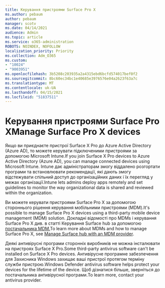 ```yaml
---
title: Керування пристроями Surface Pro X
ms.author: pebaum
author: pebaum
manager: scotv
ms.date: 04/14/2021
audience: Admin
ms.topic: article
ms.service: o365-administration
ROBOTS: NOINDEX, NOFOLLOW
localization_priority: Priority
ms.collection: Adm_O365
ms.custom:
- "10024"
- "9003951"
ms.openlocfilehash: 3b5208c203935a2a4315ebd6bcfd574017bef0f2
ms.sourcegitcommit: 8bc60ec34bc1e40685e3976576e04a2623f63a7c
ms.translationtype: MT
ms.contentlocale: uk-UA
ms.lasthandoff: 04/15/2021
ms.locfileid: "51837511"
---
```

# <a name="manage-surface-pro-x-devices"></a><span data-ttu-id="d403c-102">Керування пристроями Surface Pro X</span><span class="sxs-lookup"><span data-stu-id="d403c-102">Manage Surface Pro X devices</span></span>

<span data-ttu-id="d403c-103">Якщо ви приєднаєте пристрої Surface X Pro до Azure Active Directory (Azure AD), то можете керувати підключеними пристроями за допомогою Microsoft Intune.</span><span class="sxs-lookup"><span data-stu-id="d403c-103">If you join Surface X Pro devices to Azure Active Directory (Azure AD), you can manage connected devices using Microsoft Intune.</span></span> <span data-ttu-id="d403c-104">Intune дає адміністраторам змогу віддалено розгортати програми та встановлювати рекомендації, які дають змогу відстежувати спільний доступ до організаційних даних і їх перегляд у межах організації.</span><span class="sxs-lookup"><span data-stu-id="d403c-104">Intune lets admins deploy apps remotely and set guidelines to monitor the way organizational data is shared and reviewed within the organization.</span></span>

<span data-ttu-id="d403c-105">Ви можете керувати пристроями Surface Pro X за допомогою стороннього рішення керування мобільними пристроями (MDM).</span><span class="sxs-lookup"><span data-stu-id="d403c-105">It's possible to manage Surface Pro X devices using a third-party mobile device management (MDM) solution.</span></span> <span data-ttu-id="d403c-106">Докладні відомості про MDMs і керування Surface Pro X див. в статті Керування Surface hub за допомогою [постачальника MDM.](https://docs.microsoft.com/surface-hub/manage-settings-with-mdm-for-surface-hub)</span><span class="sxs-lookup"><span data-stu-id="d403c-106">To learn more about MDMs and how to manage Surface Pro X, see [Manage Surface hub with an MDM provider](https://docs.microsoft.com/surface-hub/manage-settings-with-mdm-for-surface-hub).</span></span>

<span data-ttu-id="d403c-107">Деякі антивірусні програми сторонніх виробників не можна інсталювати на пристроях Surface X Pro.</span><span class="sxs-lookup"><span data-stu-id="d403c-107">Some third-party antivirus software can't be installed on Surface X Pro devices.</span></span> <span data-ttu-id="d403c-108">Антивірусне програмне забезпечення для Захисника Windows захищає ваші пристрої протягом терміну служби пристрою.</span><span class="sxs-lookup"><span data-stu-id="d403c-108">Windows Defender antivirus software helps protect your devices for the lifetime of the device.</span></span> <span data-ttu-id="d403c-109">Щоб дізнатися більше, зверніться до постачальника антивірусної програми.</span><span class="sxs-lookup"><span data-stu-id="d403c-109">To learn more, contact your antivirus provider.</span></span>

